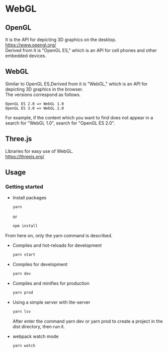 # WebGL

## OpenGL

It is the API for depicting 3D graphics on the desktop.  
<https://www.opengl.org/>  
Derived from it is "OpenGL ES," which is an API for cell phones and other embedded devices.  

## WebGL

Similar to OpenGL ES,Derived from it is "WebGL," which is an API for depicting 3D graphics in the browser.  
The versions correspond as follows.

```
OpenGL ES 2.0 => WebGL 1.0
OpenGL ES 3.0 => WebGL 2.0
```

For example, if the content which you want to find does not appear in a search for "WebGL 1.0", search for "OpenGL ES 2.0".

## Three.js

Libraries for easy use of WebGL.  
<https://threejs.org/>

## Usage

### Getting started

- Install packages

	```sh
	yarn
	```

	or

	```sh
	npm install
	```

From here on, only the yarn command is described.

- Compiles and hot-reloads for development

	```sh
	yarn start
	```

- Compiles for development

	```sh
	yarn dev
	```

- Compiles and minifies for production

	```sh
	yarn prod
	```

- Using a simple server with lite-server

	```sh
	yarn lsv
	```

	After enter the command yarn dev or yarn prod to create a project in the dist directory, then run it.

- webpack watch mode

	```sh
	yarn watch
	```

